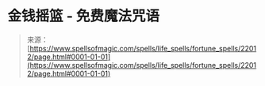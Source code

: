 <!--yml

类别: 未分类

日期: 2024-06-12 19:06:00

-->

# 金钱摇篮 - 免费魔法咒语

> 来源：[https://www.spellsofmagic.com/spells/life_spells/fortune_spells/22012/page.html#0001-01-01](https://www.spellsofmagic.com/spells/life_spells/fortune_spells/22012/page.html#0001-01-01)
